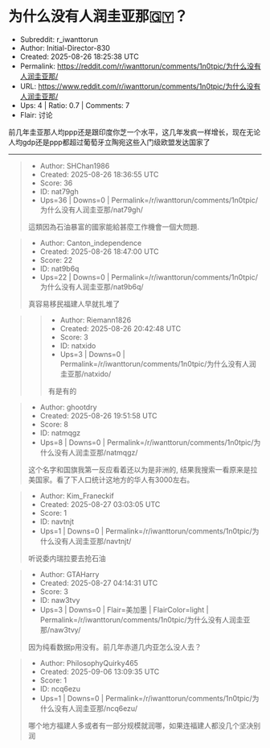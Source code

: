 # 为什么没有人润圭亚那🇬🇾？

- Subreddit: r_iwanttorun
- Author: Initial-Director-830
- Created: 2025-08-26 18:25:38 UTC
- Permalink: https://reddit.com/r/iwanttorun/comments/1n0tpic/为什么没有人润圭亚那/
- URL: https://www.reddit.com/r/iwanttorun/comments/1n0tpic/为什么没有人润圭亚那/
- Ups: 4 | Ratio: 0.7 | Comments: 7
- Flair: 讨论


前几年圭亚那人均ppp还是跟印度你芝一个水平，这几年发疯一样增长，现在无论人均gdp还是ppp都超过葡萄牙立陶宛这些入门级欧盟发达国家了


---

> - Author: SHChan1986
> - Created: 2025-08-26 18:36:55 UTC
> - Score: 36
> - ID: nat79gh
> - Ups=36 | Downs=0 | Permalink=/r/iwanttorun/comments/1n0tpic/为什么没有人润圭亚那/nat79gh/
>
> 這類因為石油暴富的國家能給甚麼工作機會一個大問題.

> - Author: Canton_independence
> - Created: 2025-08-26 18:47:00 UTC
> - Score: 22
> - ID: nat9b6q
> - Ups=22 | Downs=0 | Permalink=/r/iwanttorun/comments/1n0tpic/为什么没有人润圭亚那/nat9b6q/
>
> 真容易移民福建人早就扎堆了

>> - Author: Riemann1826
>> - Created: 2025-08-26 20:42:48 UTC
>> - Score: 3
>> - ID: natxido
>> - Ups=3 | Downs=0 | Permalink=/r/iwanttorun/comments/1n0tpic/为什么没有人润圭亚那/natxido/
>>
>> 有是有的

> - Author: ghootdry
> - Created: 2025-08-26 19:51:58 UTC
> - Score: 8
> - ID: natmqgz
> - Ups=8 | Downs=0 | Permalink=/r/iwanttorun/comments/1n0tpic/为什么没有人润圭亚那/natmqgz/
>
> 这个名字和国旗我第一反应看着还以为是非洲的,  结果我搜索一看原来是拉美国家。看了下人口统计这地方的华人有3000左右。

> - Author: Kim_Franeckif
> - Created: 2025-08-27 03:03:05 UTC
> - Score: 1
> - ID: navtnjt
> - Ups=1 | Downs=0 | Permalink=/r/iwanttorun/comments/1n0tpic/为什么没有人润圭亚那/navtnjt/
>
> 听说委内瑞拉要去抢石油

> - Author: GTAHarry
> - Created: 2025-08-27 04:14:31 UTC
> - Score: 3
> - ID: naw3tvy
> - Ups=3 | Downs=0 | Flair=美加墨 | FlairColor=light | Permalink=/r/iwanttorun/comments/1n0tpic/为什么没有人润圭亚那/naw3tvy/
>
> 因为纯看数据p用没有。前几年赤道几内亚怎么没人去？

> - Author: PhilosophyQuirky465
> - Created: 2025-09-06 13:09:35 UTC
> - Score: 1
> - ID: ncq6ezu
> - Ups=1 | Downs=0 | Permalink=/r/iwanttorun/comments/1n0tpic/为什么没有人润圭亚那/ncq6ezu/
>
> 哪个地方福建人多或者有一部分规模就润哪，如果连福建人都没几个坚决别润
